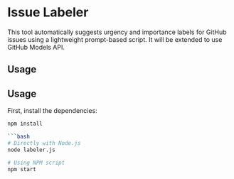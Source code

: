 # Issue Labeler

This tool automatically suggests urgency and importance labels for GitHub issues using a lightweight prompt-based script. It will be extended to use GitHub Models API.

## Usage

## Usage

First, install the dependencies:

```bash
npm install

```bash
# Directly with Node.js
node labeler.js

# Using NPM script
npm start